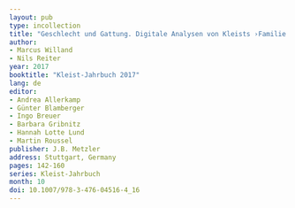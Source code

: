 ```yaml
---
layout: pub
type: incollection
title: "Geschlecht und Gattung. Digitale Analysen von Kleists ›Familie Schroffenstein‹"
author:
- Marcus Willand
- Nils Reiter
year: 2017
booktitle: "Kleist-Jahrbuch 2017"
lang: de
editor:
- Andrea Allerkamp
- Günter Blamberger
- Ingo Breuer
- Barbara Gribnitz
- Hannah Lotte Lund
- Martin Roussel
publisher: J.B. Metzler
address: Stuttgart, Germany
pages: 142-160
series: Kleist-Jahrbuch
month: 10
doi: 10.1007/978-3-476-04516-4_16
---
```


